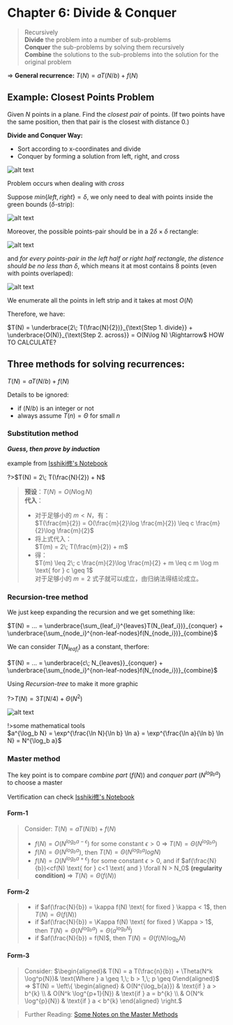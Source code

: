 # Chapter 6: Divide & Conquer  

>Recursively  
>   **Divide** the problem into a number of sub-problems  
>   **Conquer** the sub-problems by solving them recursively  
>   **Combine** the solutions to the sub-problems into the solution for the original problem  

$\Rightarrow$ **General recurrence:** $T(N)=aT(N/b)+f(N)$  

## Example: Closest Points Problem  

Given $N$ points in a plane. Find the *closest pair* of points. (If two points have the same position, then that pair is the closest with distance $0$.)  

**Divide and Conquer Way:**  
- Sort according to x-coordinates and divide  
- Conquer by forming a solution from left, right, and cross  

![alt text](54.png)  

Problem occurs when dealing with *cross*  

Suppose $min\{left, right\}=\delta$, we only need to deal with points inside the green bounds ($\delta$-strip):  

![alt text](55.png)  

Moreover, the possible points-pair should be in a $2\delta \times \delta$ rectangle:  

![alt text](image-52.png)  

and *for every points-pair in the left half or right half rectangle, the distence should be no less than* $\delta$, which means it at most contains 8 points (even with points overlaped):   

![alt text](58.png)  

We enumerate all the points in left strip and it takes at most $O(N)$  

Therefore, we have:  

$T(N) = \underbrace{2\; T(\frac{N}{2})}_{\text{Step 1. divide}} + \underbrace{O(N)}_{\text{Step 2. across}} = O(N\log N) \Rightarrow$ HOW TO CALCULATE?  

## Three methods for solving recurrences:  

$T(N)=aT(N/b)+f(N)$  

Details to be ignored:  
- if $(N/b)$ is an integer or not  
- always assume $T(n)=\Theta$ for small $n$  

### Substitution method  

***Guess, then prove by induction***  

example from [Isshiki修's Notebook](https://note.isshikih.top/cour_note/D2CX_AdvancedDataStructure/Lec07/#%E4%BB%A3%E6%8D%A2%E6%B3%95)

?>$T(N) = 2\; T(\frac{N}{2}) + N$

>**预设**：$T(N) = O(N\log N)$  
>**代入**：  
> - 对于足够小的 $m < N$，有：  
>$T(\frac{m}{2}) = O(\frac{m}{2}\log \frac{m}{2}) \leq c \frac{m}{2}\log \frac{m}{2}$  
> - 将上式代入：  
> $T(m) = 2\; T(\frac{m}{2}) + m$  
> - 得：  
> $T(m) \leq 2\; c \frac{m}{2}\log \frac{m}{2} + m \leq c m \log m \text{ for } c \geq 1$  
>对于足够小的 $m = 2$ 式子就可以成立，由归纳法得结论成立。  

### Recursion-tree method  

We just keep expanding the recursion and we get something like:  

$T(N) = ... = \underbrace{\sum_{leaf_i}^{leaves}T(N_{leaf_i})}_{conquer} + \underbrace{\sum_{node_i}^{non-leaf-nodes}f(N_{node_i})}_{combine}$  

We can consider $T(N_{leaf_i})$ as a constant, therfore:  

$T(N) = ... = \underbrace{c\; N_{leaves}}_{conquer} + \underbrace{\sum_{node_i}^{non-leaf-nodes}f(N_{node_i})}_{combine}$  

Using *Recursion-tree* to make it more graphic  

?>$T(N)=3T(N/4)+\Theta(N^2)$  

![alt text](59.png)  

!>some mathematical tools  
$a^{\log_b N} = \exp^{\frac{\ln N}{\ln b} \ln a} = \exp^{\frac{\ln a}{\ln b} \ln N} = N^{\log_b a}$  

### Master method  

The key point is to compare *combine part* ($f(N)$) and *conquer part* ($N^{log_ba}$) to choose a master

Vertification can check [Isshiki修's Notebook](https://note.isshikih.top/cour_note/D2CX_AdvancedDataStructure/Lec07/#%E8%AF%81%E6%98%8E)  

#### Form-1  

>Consider: $T(N)=aT(N/b)+f(N)$  
>- $f(N)=O(N^{log_ba-\epsilon})$ for some constant $\epsilon\gt 0$ $\Rightarrow$ $T(N)=\Theta(N^{log_b a})$  
>- $f(N)=\Theta(N^{log_ba}$), then $T(N)=\Theta(N^{log_ba}logN)$  
>- $f(N)=\Omega(N^{log_ba+\epsilon})$ for some constant $\epsilon\gt 0$, and if $af(\frac{N}{b})<cf(N) \text{ for } c<1 \text{ and } \forall N > N_0$ **(regularity condition)** $\Rightarrow$ $T(N)=\Theta(f(N))$  

#### Form-2  

>- if $af(\frac{N}{b}) = \kappa f(N) \text{ for fixed } \kappa < 1$, then $T(N) = \Theta(f(N))$  
>- if $af(\frac{N}{b}) = \Kappa f(N) \text{ for fixed } \Kappa > 1$, then $T(N) = \Theta(N^{\log_b{a}}) = \Theta(a^{\log_b{N}})$  
>- if $af(\frac{N}{b}) = f(N)$, then $T(N) = \Theta(f(N) \log_b N)$  

#### Form-3  

>Consider: $\begin{aligned}& T(N) = a T(\frac{n}{b}) + \Theta(N^k \log^p{N})& \text{Where } a \geq 1,\; b > 1,\; p \geq 0\end{aligned}$  
>$\Rightarrow$  $T(N) = \left\{
\begin{aligned}
& O(N^{\log_b{a}}) & \text{if } a > b^{k} \\
& O(N^k \log^{p+1}{N}) & \text{if } a = b^{k} \\
& O(N^k \log^{p}{N}) & \text{if } a < b^{k}
\end{aligned}
\right.$

>Further Reading: [Some Notes on the Master Methods](/ADS/Some%20Notes%20on%20the%20Master%20Methods.pdf)